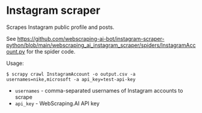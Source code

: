# Instagram scraper

Scrapes Instagram public profile and posts.

See https://github.com/webscraping-ai-bot/instagram-scraper-python/blob/main/webscraping_ai_instagram_scraper/spiders/InstagramAccount.py for the spider code.

Usage:

    $ scrapy crawl InstagramAccount -o output.csv -a usernames=nike,microsoft -a api_key=test-api-key

* `usernames` - comma-separated usernames of Instagram accounts to scrape
* `api_key` - WebScraping.AI API key